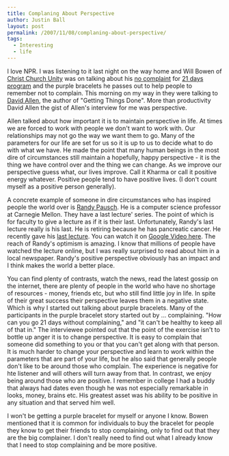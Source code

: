 ```yaml
---
title: Complaning About Perspective
author: Justin Ball
layout: post
permalink: /2007/11/08/complaning-about-perspective/
tags:
  - Interesting
  - life
---
```


I love NPR. I was listening to it last night on the way home and Will Bowen of [Christ Church Unity][1] was on talking about his [no complaint][2] for [21 days program][3] and the purple bracelets he passes out to help people to remember not to complain. This morning on my way in they were talking to [David Allen][4], the author of "Getting Things Done". More than productivity David Allen the gist of Allen's interview for me was perspective.

 [1]: http://ccunitykc.org/
 [2]: http://allday.msnbc.msn.com/archive/2007/03/29/101595.aspx
 [3]: http://today.msnbc.msn.com/id/17362505/
 [4]: http://www.davidco.com/

Allen talked about how important it is to maintain perspective in life. At times we are forced to work with people we don't want to work with. Our relationships may not go the way we want them to go. Many of the parameters for our life are set for us so it is up to us to decide what to do with what we have. He made the point that many human beings in the most dire of circumstances still maintain a hopefully, happy perspective - it is the thing we have control over and the thing we can change. As we improve our perspective guess what, our lives improve. Call it Kharma or call it positive energy whatever. Positive people tend to have positive lives. (I don't count myself as a positive person generally).

A concrete example of someone in dire circumstances who has inspired people the world over is [Randy Pausch][5]. He is a computer science professor at Carnegie Mellon. They have a
last lecture' series. The point of which is for faculty to give a lecture as if it is their last. Unfortunately, Randy's last lecture really is his last. He is retiring because he has pancreatic cancer.
He recently gave his [last lecture][6]. You can watch it on [Google Video here][7]. The reach of Randy's optimism is amazing. I know that millions of people have watched the lecture online, but I was really surprised to read about him in a local newspaper. Randy's positive perspective obviously has an impact and I think makes the world a better place.

 [5]: http://www.cs.cmu.edu/~pausch/
 [6]: http://www.cmu.edu/randyslecture/
 [7]: http://www.cmu.edu/homepage/multimedia/randy-pausch-lecture.shtml

You can find plenty of contrasts, watch the news, read the latest gossip on the internet, there are plenty of people in the world who have no shortage of resources - money, friends etc, but who still find little joy in life. In spite of their great success their perspective leaves them in a negative state. Which is why I started out talking about purple bracelets. Many of the participants in the purple bracelet story started out by ... complaining. "How can you go 21 days without complaining," and "it can't be healthy to keep all of that in." The interviewee pointed out that the point of the exercise isn't to bottle up anger it is to change perspective. It is easy to complain that someone did something to you or that you can't get along with that person. It is much harder to change your perspective and learn to work within the parameters that are part of your life, but he also said that generally people don't like to be around those who complain. The experience is negative for hte listener and will others will turn away from that. In contrast, we enjoy being around those who are positive. I remember in college I had a buddy that always had dates even though he was not especially remarkable in looks, money, brains etc. His greatest asset was his ability to be positive in any situation and that served him well.

I won't be getting a purple bracelet for myself or anyone I know. Bowen mentioned that it is common for individuals to buy the bracelet for people they know to get their friends to stop complaining, only to find out that they are the big complainer. I don't really need to find out what I already know that I need to stop complaining and be more positive.